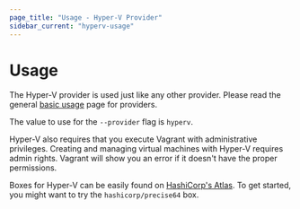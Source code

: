 ```yaml
---
page_title: "Usage - Hyper-V Provider"
sidebar_current: "hyperv-usage"
---
```


# Usage

The Hyper-V provider is used just like any other provider. Please
read the general [basic usage](/v2/providers/basic_usage.html) page for
providers.

The value to use for the `--provider` flag is `hyperv`.

Hyper-V also requires that you execute Vagrant with administrative
privileges. Creating and managing virtual machines with Hyper-V requires
admin rights. Vagrant will show you an error if it doesn't have the proper
permissions.

Boxes for Hyper-V can be easily found on
[HashiCorp's Atlas](https://atlas.hashicorp.com/boxes/search). To get started, you might
want to try the `hashicorp/precise64` box.

